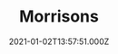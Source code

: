 ---
date: 2021-01-02T13:57:51.000Z
title: Morrisons
latitude: 52.04938134912715
longitude: 0.9546547409704537
category: checkin
---